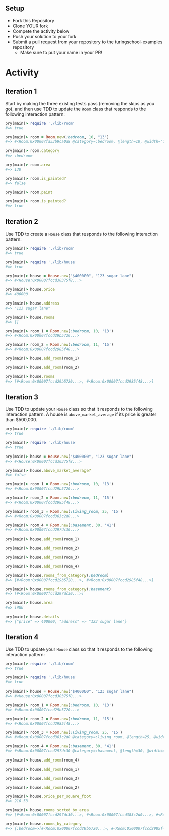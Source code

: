 ## Setup

* Fork this Repository
* Clone YOUR fork
* Compete the activity below
* Push your solution to your fork
* Submit a pull request from your repository to the turingschool-examples repository
  * Make sure to put your name in your PR!

# Activity

## Iteration 1

Start by making the three existing tests pass (removing the skips as you go), and then use TDD to update the `Room` class that responds to the following interaction pattern:

```ruby
pry(main)> require './lib/room'
#=> true

pry(main)> room = Room.new(:bedroom, 10, "13")
#=> #<Room:0x00007fa53b9ca0a8 @category=:bedroom, @length=10, @width="13">

pry(main)> room.category
#=> :bedroom

pry(main)> room.area
#=> 130

pry(main)> room.is_painted?
#=> false

pry(main)> room.paint

pry(main)> room.is_painted?
#=> true
```

## Iteration 2

Use TDD to create a `House` class that responds to the following interaction pattern:

```ruby
pry(main)> require './lib/room'
#=> true

pry(main)> require './lib/house'
#=> true

pry(main)> house = House.new("$400000", "123 sugar lane")
#=> #<House:0x00007fccd30375f8...>

pry(main)> house.price
#=> 400000

pry(main)> house.address
#=> "123 sugar lane"

pry(main)> house.rooms
#=> []

pry(main)> room_1 = Room.new(:bedroom, 10, '13')
#=> #<Room:0x00007fccd29b5720...>

pry(main)> room_2 = Room.new(:bedroom, 11, '15')    
#=> #<Room:0x00007fccd2985f48...>

pry(main)> house.add_room(room_1)

pry(main)> house.add_room(room_2)    

pry(main)> house.rooms
#=> [#<Room:0x00007fccd29b5720...>, #<Room:0x00007fccd2985f48...>]
```

## Iteration 3

Use TDD to update your `House` class so that it responds to the following interaction pattern. A house is `above_market_average` if its price is greater than $500,000.

```ruby
pry(main)> require './lib/room'
#=> true

pry(main)> require './lib/house'
#=> true

pry(main)> house = House.new("$400000", "123 sugar lane")
#=> #<House:0x00007fccd30375f8...>

pry(main)> house.above_market_average?
#=> false

pry(main)> room_1 = Room.new(:bedroom, 10, '13')
#=> #<Room:0x00007fccd29b5720...>

pry(main)> room_2 = Room.new(:bedroom, 11, '15')    
#=> #<Room:0x00007fccd2985f48...>

pry(main)> room_3 = Room.new(:living_room, 25, '15')
#=> #<Room:0x00007fccd383c2d0...>

pry(main)> room_4 = Room.new(:basement, 30, '41')
#=> #<Room:0x00007fccd297dc30...>

pry(main)> house.add_room(room_1)

pry(main)> house.add_room(room_2)    

pry(main)> house.add_room(room_3)

pry(main)> house.add_room(room_4)

pry(main)> house.rooms_from_category(:bedroom)
#=> [#<Room:0x00007fccd29b5720...>, #<Room:0x00007fccd2985f48...>]

pry(main)> house.rooms_from_category(:basement)
#=> [#<Room:0x00007fccd297dc30...>]

pry(main)> house.area
#=> 1900

pry(main)> house.details
#=> {"price" => 400000, "address" => "123 sugar lane"}
```

## Iteration 4

Use TDD to update your `House` class so that it responds to the following interaction pattern:

```ruby
pry(main)> require './lib/room'
#=> true

pry(main)> require './lib/house'
#=> true

pry(main)> house = House.new("$400000", "123 sugar lane")
#=> #<House:0x00007fccd30375f8...>

pry(main)> room_1 = Room.new(:bedroom, 10, '13')
#=> #<Room:0x00007fccd29b5720...>

pry(main)> room_2 = Room.new(:bedroom, 11, '15')    
#=> #<Room:0x00007fccd2985f48...>

pry(main)> room_3 = Room.new(:living_room, 25, '15')
#=> #<Room:0x00007fccd383c2d0 @category=:living_room, @length=25, @width=15>

pry(main)> room_4 = Room.new(:basement, 30, '41')
#=> #<Room:0x00007fccd297dc30 @category=:basement, @length=30, @width=41>

pry(main)> house.add_room(room_4)

pry(main)> house.add_room(room_1)

pry(main)> house.add_room(room_3)

pry(main)> house.add_room(room_2)    

pry(main)> house.price_per_square_foot
#=> 210.53

pry(main)> house.rooms_sorted_by_area
#=> [#<Room:0x00007fccd297dc30...>, #<Room:0x00007fccd383c2d0...>, #<Room:0x00007fccd2985f48...>, #<Room:0x00007fccd29b5720...>]

pry(main)> house.rooms_by_category
#=> {:bedroom=>[#<Room:0x00007fccd29b5720...>, #<Room:0x00007fccd2985f48...>], :living_room=> [#<Room:0x00007fccd383c2d0...>], :basement=> [#<Room:0x00007fccd297dc30...>]}
```
